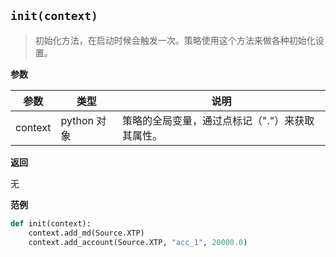 ## `init(context)`<div id='init'></div>

> 初始化方法，在启动时候会触发一次。策略使用这个方法来做各种初始化设置。

**参数**

| 参数    | 类型        | 说明                                            |
| ------- | ----------- | ----------------------------------------------- |
| context | python 对象 | 策略的全局变量，通过点标记（"."）来获取其属性。 |

**返回**

无

**范例**

```python
def init(context):
    context.add_md(Source.XTP)
    context.add_account(Source.XTP, "acc_1", 20000.0)   
```

## 